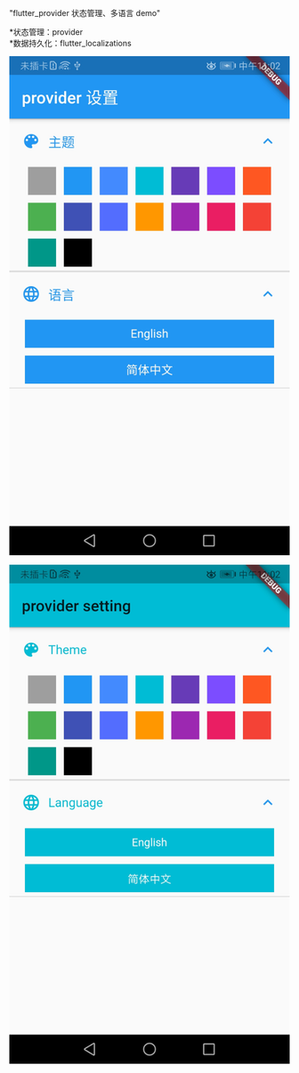 "flutter_provider 状态管理、多语言 demo" 

*状态管理：provider        
*数据持久化：flutter_localizations
   
![image](https://github.com/hxw-haha/flutter_provider_demo/raw/master/1.jpg)

![image](https://github.com/hxw-haha/flutter_provider_demo/raw/master/2.jpg)
